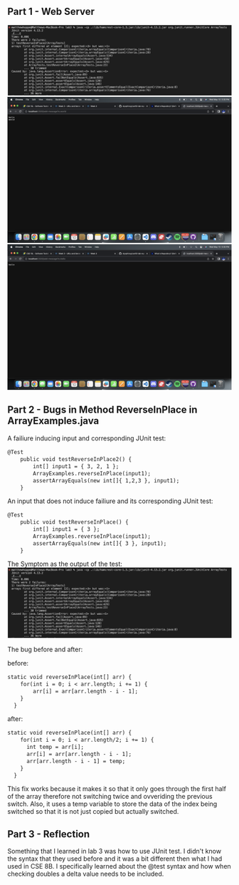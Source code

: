 ## Part 1 - Web Server
![image of symptom](lab3Img.png)
![image of symptom](test1.png)
![image of symptom](test2.png)

## Part 2 - Bugs in Method ReverseInPlace in ArrayExamples.java

A failiure inducing input and corresponding JUnit test:

```
@Test 
	public void testReverseInPlace2() {
	    int[] input1 = { 3, 2, 1 };
	    ArrayExamples.reverseInPlace(input1);
	    assertArrayEquals(new int[]{ 1,2,3 }, input1);
	}
```

An input that does not induce failiure and its corresponding JUnit test:

```
@Test 
	public void testReverseInPlace() {
	    int[] input1 = { 3 };
	    ArrayExamples.reverseInPlace(input1);
	    assertArrayEquals(new int[]{ 3 }, input1);
	}
```

The Symptom as the output of the test:
![image of symptom](lab3Img.png)


The bug before and after:

before:
```
static void reverseInPlace(int[] arr) {
    for(int i = 0; i < arr.length; i += 1) {
      	arr[i] = arr[arr.length - i - 1];
    }
  }
```
after:
```
static void reverseInPlace(int[] arr) {
    for(int i = 0; i < arr.length/2; i += 1) {
      int temp = arr[i];
      arr[i] = arr[arr.length - i - 1];
      arr[arr.length - i - 1] = temp;
    }
  }
 ```
 This fix works because it makes it so that it only goes through the first half of the array therefore not switching
 twice and ovveriding the previous switch. Also, it uses a temp variable to store the data of the index being switched
 so that it is not just copied but actually switched.
 
 ## Part 3 - Reflection
 Something that I learned in lab 3 was how to use JUnit test. I didn't know the syntax that they used before and it was a bit different
 then what I had used in CSE 8B. I specifically learned about the @test syntax and how when checking doubles a delta value needs to be included.
